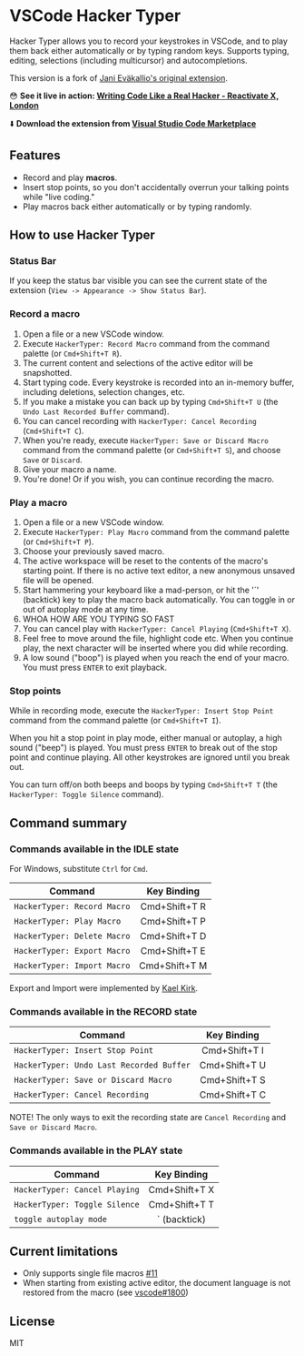 # VSCode Hacker Typer

Hacker Typer allows you to record your keystrokes in VSCode, and to play them back either automatically or by typing random keys. Supports typing, editing, selections (including multicursor) and autocompletions.

This version is a fork of [Jani Eväkallio's original extension](https://github.com/jevakallio/vscode-hacker-typer).

😳 **See it live in action: [Writing Code Like a Real Hacker - Reactivate X, London](https://www.youtube.com/watch?v=ulnC-SDBDKE)**

⬇️ **Download the extension from [Visual Studio Code Marketplace](https://marketplace.visualstudio.com/items?itemName=nodename.vscode-hacker-typer-fork)**

## Features

- Record and play **macros**.
- Insert stop points, so you don't accidentally overrun your talking points while "live coding."
- Play macros back either automatically or by typing randomly.

## How to use Hacker Typer

### Status Bar

  If you keep the status bar visible you can see the current state of the extension
(`View -> Appearance -> Show Status Bar`).

### Record a macro

1. Open a file or a new VSCode window.
2. Execute `HackerTyper: Record Macro` command from the command palette (or `Cmd+Shift+T R`).
3. The current content and selections of the active editor will be snapshotted.
4. Start typing code. Every keystroke is recorded into an in-memory buffer, including deletions, selection changes, etc.
5. If you make a mistake you can back up by typing `Cmd+Shift+T U` (the `Undo Last Recorded Buffer` command).
6. You can cancel recording with `HackerTyper: Cancel Recording` (`Cmd+Shift+T C`).
7. When you're ready, execute `HackerTyper: Save or Discard Macro` command from the command palette (or `Cmd+Shift+T S`),
  and choose `Save` or `Discard`.
8. Give your macro a name.
9. You're done! Or if you wish, you can continue recording the macro.

### Play a macro

1. Open a file or a new VSCode window.
2. Execute `HackerTyper: Play Macro` command from the command palette (or `Cmd+Shift+T P`).
3. Choose your previously saved macro.
4. The active workspace will be reset to the contents of the macro's starting point. If there is no active text editor, a new anonymous unsaved file will be opened.
5. Start hammering your keyboard like a mad-person, or hit the '`' (backtick) key to play the macro back automatically.
You can toggle in or out of autoplay mode at any time.
6. WHOA HOW ARE YOU TYPING SO FAST
7. You can cancel play with `HackerTyper: Cancel Playing` (`Cmd+Shift+T X`).
8. Feel free to move around the file, highlight code etc. When you continue play, the next character will be inserted where you did while recording.
9. A low sound ("boop") is played when you reach the end of your macro. You must press `ENTER` to exit playback. 

### Stop points

While in recording mode, execute the `HackerTyper: Insert Stop Point` command from the command palette (or `Cmd+Shift+T I`).

When you hit a stop point in play mode, either manual or autoplay, a high sound ("beep") is played. You must press `ENTER` to break out of the stop point and continue playing. All other keystrokes are ignored until you break out.

You can turn off/on both beeps and boops by typing `Cmd+Shift+T T` (the `HackerTyper: Toggle Silence` command).

## Command summary

### Commands available in the IDLE state

For Windows, substitute `Ctrl` for `Cmd`.

| Command | Key Binding |
|-----------|:-----------:|
| `HackerTyper: Record Macro` | Cmd+Shift+T R |
| `HackerTyper: Play Macro`   | Cmd+Shift+T P |
| `HackerTyper: Delete Macro` | Cmd+Shift+T D |
| `HackerTyper: Export Macro` | Cmd+Shift+T E |
| `HackerTyper: Import Macro` | Cmd+Shift+T M |

Export and Import were implemented by [Kael Kirk](https://github.com/Kaelinator). 

### Commands available in the RECORD state

| Command | Key Binding |
|-----------|:-----------:|
| `HackerTyper: Insert Stop Point` | Cmd+Shift+T I |
| `HackerTyper: Undo Last Recorded Buffer` | Cmd+Shift+T U |
| `HackerTyper: Save or Discard Macro` | Cmd+Shift+T S |
| `HackerTyper: Cancel Recording` | Cmd+Shift+T C |

NOTE! The only ways to exit the recording state are `Cancel Recording` and `Save or Discard Macro`.

### Commands available in the PLAY state

| Command | Key Binding |
|-----------|:-----------:|
| `HackerTyper: Cancel Playing` |  Cmd+Shift+T X |
| `HackerTyper: Toggle Silence` |  Cmd+Shift+T T |
| `toggle autoplay mode` |  ` (backtick) |

## Current limitations

- Only supports single file macros [#11](https://github.com/jevakallio/vscode-hacker-typer/issues/11)
- When starting from existing active editor, the document language is not restored from the macro (see [vscode#1800](https://github.com/Microsoft/vscode/issues/1800))

## License

MIT
